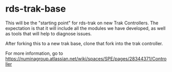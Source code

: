 # rds-trak-base

This will be the "starting point" for rds-trak on new Trak Controllers. The expectation is that it will include all the modules we have developed, as well as tools that will help to diagnose issues. 

After forking this to a new trak base, clone that fork into the trak controller.

For more information, go to https://numinagroup.atlassian.net/wiki/spaces/SPE/pages/28344371/Controller
